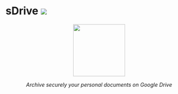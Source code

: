 # sDrive <img src="https://travis-ci.org/andreacioni/sDrive.svg?branch=master">

<p align=center>
  <img src="https://raw.githubusercontent.com/andreacioni/sDrive/master/it.andreacioni.sdrive/src/main/resources/icon.ico" height="140">
  <p align="center">
    <i>Archive securely your personal documents on Google Drive</i>
  </p>
</p>


